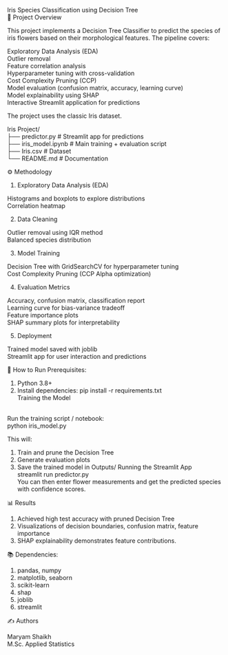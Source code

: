 Iris Species Classification using Decision Tree
<br>
📌 Project Overview

This project implements a Decision Tree Classifier to predict the species of iris flowers based on their morphological features. The pipeline covers:

Exploratory Data Analysis (EDA)
<br>
Outlier removal
<br>
Feature correlation analysis
<br>
Hyperparameter tuning with cross-validation
<br>
Cost Complexity Pruning (CCP)
<br>
Model evaluation (confusion matrix, accuracy, learning curve)
<br>
Model explainability using SHAP
<br>
Interactive Streamlit application for predictions

The project uses the classic Iris dataset.

Iris Project/
<br>
├── predictor.py            # Streamlit app for predictions
<br>
├── iris_model.ipynb        # Main training + evaluation script
<br>
├── Iris.csv                # Dataset
<br>
└── README.md               # Documentation

⚙️ Methodology

1) Exploratory Data Analysis (EDA)

Histograms and boxplots to explore distributions
<br>
Correlation heatmap

2) Data Cleaning

Outlier removal using IQR method
<br>
Balanced species distribution

3) Model Training

Decision Tree with GridSearchCV for hyperparameter tuning
<br>
Cost Complexity Pruning (CCP Alpha optimization)

4) Evaluation Metrics

Accuracy, confusion matrix, classification report
<br>
Learning curve for bias-variance tradeoff
<br>
Feature importance plots
<br>
SHAP summary plots for interpretability

5) Deployment

Trained model saved with joblib
<br>
Streamlit app for user interaction and predictions

🚀 How to Run
Prerequisites:
1) Python 3.8+
2) Install dependencies:
   pip install -r requirements.txt
   <br>
Training the Model
<br>
Run the training script / notebook:
<br>
   python iris_model.py

This will:
1) Train and prune the Decision Tree
2) Generate evaluation plots
3) Save the trained model in Outputs/
   Running the Streamlit App
   <br>
           streamlit run predictor.py
   <br>
You can then enter flower measurements and get the predicted species with confidence scores.

📊 Results
1) Achieved high test accuracy with pruned Decision Tree
2) Visualizations of decision boundaries, confusion matrix, feature importance
3) SHAP explainability demonstrates feature contributions.

📚 Dependencies:

1) pandas, numpy
2) matplotlib, seaborn
3) scikit-learn
4) shap
5) joblib
6) streamlit

✍️ Authors

Maryam Shaikh
<br>
M.Sc. Applied Statistics
